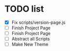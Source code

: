 # TODO list
- [x] Fix scripts/version-page.js 
- [ ] Finish Project Page
- [ ] Finish Project Page
- [ ] Abstract all Scripts
- [ ] Make New Theme